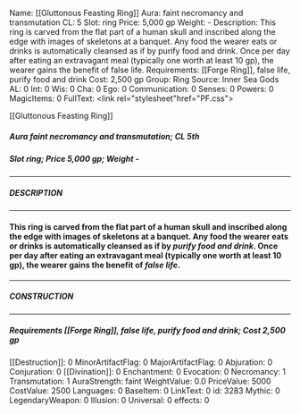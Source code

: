 Name: [[Gluttonous Feasting Ring]]
Aura: faint necromancy and transmutation
CL: 5
Slot: ring
Price: 5,000 gp
Weight: -
Description: This ring is carved from the flat part of a human skull and inscribed along the edge with images of skeletons at a banquet. Any food the wearer eats or drinks is automatically cleansed as if by purify food and drink. Once per day after eating an extravagant meal (typically one worth at least 10 gp), the wearer gains the benefit of false life.
Requirements: [[Forge Ring]], false life, purify food and drink
Cost: 2,500 gp
Group: Ring
Source: Inner Sea Gods
AL: 0
Int: 0
Wis: 0
Cha: 0
Ego: 0
Communication: 0
Senses: 0
Powers: 0
MagicItems: 0
FullText: <link rel="stylesheet"href="PF.css"><div class="heading"><p class="alignleft">[[Gluttonous Feasting Ring]]</p><div style="clear: both;"></div></div><div><h5><b>Aura </b>faint necromancy and transmutation; <b>CL </b>5th</h5><h5><b>Slot </b>ring; <b>Price </b>5,000 gp; <b>Weight </b>-</h5></div><hr/><div><h5><b>DESCRIPTION</b></h5></div><hr/><div><h4><p>This ring is carved from the flat part of a human skull and inscribed along the edge with images of skeletons at a banquet. Any food the wearer eats or drinks is automatically cleansed as if by <i>purify food and drink</i>. Once per day after eating an extravagant meal (typically one worth at least 10 gp), the wearer gains the benefit of <i>false life</i>.</p></h4></div><hr/><div><h5><b>CONSTRUCTION</b></h5></div><hr/><div><h5><b>Requirements </b>[[Forge Ring]], <i>false life</i>, <i>purify food and drink</i>; <b>Cost </b>2,500 gp</h5></div>
[[Destruction]]: 0
MinorArtifactFlag: 0
MajorArtifactFlag: 0
Abjuration: 0
Conjuration: 0
[[Divination]]: 0
Enchantment: 0
Evocation: 0
Necromancy: 1
Transmutation: 1
AuraStrength: faint
WeightValue: 0.0
PriceValue: 5000
CostValue: 2500
Languages: 0
BaseItem: 0
LinkText: 0
id: 3283
Mythic: 0
LegendaryWeapon: 0
Illusion: 0
Universal: 0
effects: 0
